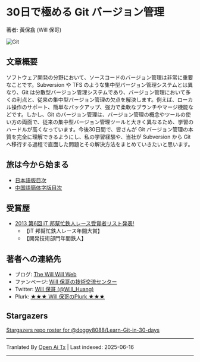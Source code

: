 # 30日で極める Git バージョン管理

著者: 黃保翕 (Will 保哥)

![Git](https://raw.githubusercontent.com/doggy8088/Learn-Git-in-30-days/master/zh-tw/figures/README/01.png)

## 文章概要

ソフトウェア開発の分野において、ソースコードのバージョン管理は非常に重要なことです。Subversion や TFS のような集中型バージョン管理システムとは異なり、Git は分散型バージョン管理システムであり、バージョン管理において多くの利点と、従来の集中型バージョン管理の欠点を解決します。例えば、ローカル操作のサポート、簡単なバックアップ、強力で柔軟なブランチやマージ機能などです。しかし、Git のバージョン管理は、バージョン管理の概念やツールの使い方の両面で、従来の集中型バージョン管理ツールと大きく異なるため、学習のハードルが高くなっています。今後30日間で、皆さんが Git バージョン管理の本質を完全に理解できるようにし、私の学習経験や、当社が Subversion から Git へ移行する過程で直面した問題とその解決方法をまとめていきたいと思います。

## 旅は今から始まる

* [日本語版目次](https://raw.githubusercontent.com/doggy8088/Learn-Git-in-30-days/master/zh-tw/README.md)
* [中国語簡体字版目次](https://raw.githubusercontent.com/doggy8088/Learn-Git-in-30-days/master/zh-cn/README.md)

## 受賞歴

* [2013 第6回 iT 邦幫忙鉄人レース受賞者リスト発表!](https://ithelp.ithome.com.tw/articles/10142953)
  * 【iT 邦幫忙鉄人レース年間大賞】
  * 【開発技術部門年間鉄人】

## 著者への連絡先

* ブログ: [The Will Will Web](https://blog.miniasp.com/)
* ファンページ: [Will 保哥の技術交流センター](https://www.facebook.com/will.fans)
* Twitter: [Will 保哥 (@Will_Huang)](https://twitter.com/Will_Huang)
* Plurk: [★★★ Will 保哥のPlurk ★★★](https://www.plurk.com/willh/invite)

## Stargazers

[Stargazers repo roster for @doggy8088/Learn-Git-in-30-days](https://reporoster.com/stars/doggy8088/Learn-Git-in-30-days)


---

Tranlated By [Open Ai Tx](https://github.com/OpenAiTx/OpenAiTx) | Last indexed: 2025-06-16

---